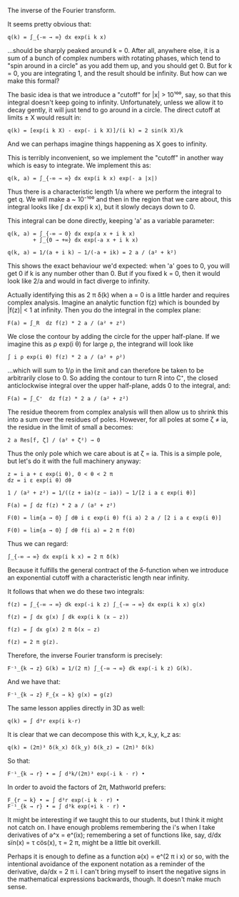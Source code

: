 The inverse of the Fourier transform.

It seems pretty obvious that:

    q(k) = ∫_{-∞ → ∞} dx exp(i k x)

...should be sharply peaked around k = 0. After all, anywhere else, it is a sum
of a bunch of complex numbers with rotating phases, which tend to "spin around
in a circle" as you add them up, and you should get 0. But for k = 0, you are 
integrating 1, and the result should be infinity. But how can we make this formal?

The basic idea is that we introduce a "cutoff" for |x| > 10¹⁰⁰, say, so that 
this integral doesn't keep going to infinity. Unfortunately, unless we allow
it to decay gently, it will just tend to go around in a circle. The direct 
cutoff at limits ± X would result in:
    
    q(k) = [exp(i k X) - exp(- i k X)]/(i k) = 2 sin(k X)/k

And we can perhaps imagine things happening as X goes to infinity.

This is terribly inconvenient, so we implement the "cutoff" in another way 
which is easy to integrate. We implement this as:

    q(k, a) = ∫_{-∞ → ∞} dx exp(i k x) exp(- a |x|)

Thus there is a characteristic length 1/a where we perform the integral to get
q. We will make a ~ 10⁻¹⁰⁰ and then in the region that we care about, this 
integral looks like ∫ dx exp(i k x), but it slowly decays down to 0. 

This integral can be done directly, keeping 'a' as a variable parameter:

    q(k, a) = ∫_{-∞ → 0} dx exp(a x + i k x)
            + ∫_{0 → +∞} dx exp(-a x + i k x)

    q(k, a) = 1/(a + i k) − 1/(-a + ik) = 2 a / (a² + k²)

This shows the exact behaviour we'd expected: when 'a' goes to 0, you will get
0 if k is any number other than 0. But if you fixed k = 0, then it would look
like 2/a and would in fact diverge to infinity.

Actually identifying this as 2 π δ(k) when a = 0 is a little harder and 
requires complex analysis. Imagine an analytic function f(z) which is bounded 
by |f(z)| < 1 at infinity. Then you do the integral in the complex plane:

    F(a) = ∫_R  dz f(z) * 2 a / (a² + z²)

We close the contour by adding the circle for the upper half-plane. If we 
imagine this as ρ exp(i θ) for large ρ, the integrand will look like 

    ∫ i ρ exp(i θ) f(z) * 2 a / (a² + ρ²)

...which will sum to 1/ρ in the limit and can therefore be taken to be 
arbitrarily close to 0. So adding the contour to turn R into C⁺, the closed 
anticlockwise integral over the upper half-plane, adds 0 to the integral, and:

    F(a) = ∫_C⁺  dz f(z) * 2 a / (a² + z²)

The residue theorem from complex analysis will then allow us to shrink this
into a sum over the residues of poles. However, for all poles at some ζ ≠ ia,
the residue in the limit of small a becomes: 

    2 a Res[f, ζ] / (a² + ζ²) → 0

Thus the only pole which we care about is at ζ = ia. This is a simple pole,
but let's do it with the full machinery anyway:

    z = i a + ε exp(i θ), 0 < θ < 2 π
    dz = i ε exp(i θ) dθ

    1 / (a² + z²) = 1/((z + ia)(z − ia)) → 1/[2 i a ε exp(i θ)]
 
    F(a) = ∫ dz f(z) * 2 a / (a² + z²)
    
    F(0) = lim{a → 0} ∫ dθ i ε exp(i θ) f(i a) 2 a / [2 i a ε exp(i θ)]

    F(0) = lim{a → 0} ∫ dθ f(i a) = 2 π f(0)

Thus we can regard:

    ∫_{-∞ → ∞} dx exp(i k x) = 2 π δ(k)

Because it fulfills the general contract of the δ-function when we introduce
an exponential cutoff with a characteristic length near infinity. 

It follows that when we do these two integrals:

    f(z) = ∫_{-∞ → ∞} dk exp(-i k z) ∫_{-∞ → ∞} dx exp(i k x) g(x)

    f(z) = ∫ dx g(x) ∫ dk exp(i k (x − z))

    f(z) = ∫ dx g(x) 2 π δ(x − z)

    f(z) = 2 π g(z).

Therefore, the inverse Fourier transform is precisely:

    F⁻¹_{k → z} G(k) = 1/(2 π) ∫_{-∞ → ∞} dk exp(-i k z) G(k).

And we have that:

    F⁻¹_{k → z} F_{x → k} g(x) = g(z) 

The same lesson applies directly in 3D as well:
    
    q(k) = ∫ d³r exp(i k·r)

It is clear that we can decompose this with k_x, k_y, k_z as:
    
    q(k) = (2π)³ δ(k_x) δ(k_y) δ(k_z) = (2π)³ δ(k)

So that:
    
    F⁻¹_{k → r} • = ∫ d³k/(2π)³ exp(-i k · r) •

In order to avoid the factors of 2π, Mathworld prefers:
    
    F_{r → k} • = ∫ d³r exp(-i k · r) •
    F⁻¹_{k → r} • = ∫ d³k exp(+i k · r) •

It might be interesting if we taught this to our students, but I think it
might not catch on. I have enough problems remembering the i's when I take
derivatives of ə^x = e^(ix); remembering a set of functions like, say, 
d/dx sïn(x) = τ cös(x), τ = 2 π, might be a little bit overkill.

Perhaps it is enough to define as a function ə(x) = e^(2 π i x) or so, 
with the intentional avoidance of the exponent notation as a reminder of 
the derivative, də/dx = 2 π i. I can't bring myself to insert the negative
signs in the mathematical expressions backwards, though. It doesn't make
much sense.